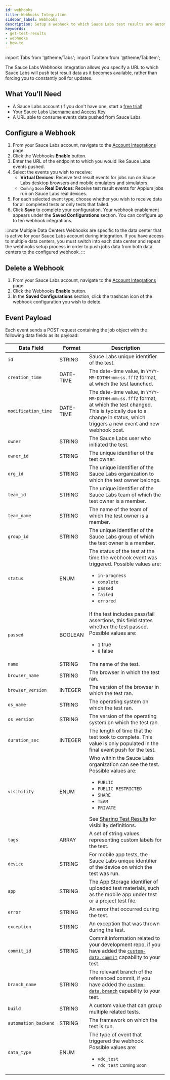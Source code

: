 ```yaml
---
id: webhooks
title: Webhooks Integration
sidebar_label: Webhooks
description: Setup a webhook to which Sauce Labs test results are automatically pushed.
keywords:
- get-test-results
- webhooks
- how-to
---
```


import Tabs from '@theme/Tabs';
import TabItem from '@theme/TabItem';

The Sauce Labs Webhooks integration allows you specify a URL to which Sauce Labs will push test result data as it becomes available, rather than forcing you to constantly poll for updates.

## What You'll Need

* A Sauce Labs account (if you don't have one, start a [free trial](https://saucelabs.com/sign-up))
* Your Sauce Labs [Username and Access Key](https://app.saucelabs.com/user-settings)
* A URL able to consume events data pushed from Sauce Labs


## Configure a Webhook

1. From your Sauce Labs account, navigate to the [Account Integrations](https://app.saucelabs.com/integrations) page.
1. Click the Webhooks **Enable** button.
1. Enter the URL of the endpoint to which you would like Sauce Labs events pushed.
1. Select the events you wish to receive:
    * **Virtual Devices**: Receive test result events for jobs run on Sauce Labs desktop browsers and mobile emulators and simulators.
    * <small><span className="sauceDBlue">Coming Soon</span></small> <b>Real Devices</b>: Receive test result events for Appium jobs run on Sauce Labs real devices.
1. For each selected event type, choose whether you wish to receive data for all completed tests or only tests that failed.
1. Click **Save** to complete your configuration. Your webhook enablement appears under the **Saved Configurations** section. You can configure up to ten webhook integrations.

:::note Multiple Data Centers
Webhooks are specific to the data center that is active for your Sauce Labs account during integration. If you have access to multiple data centers, you must switch into each data center and repeat the webhooks setup process in order to push jobs data from both data centers to the configured webhook.
:::

## Delete a Webhook

1. From your Sauce Labs account, navigate to the [Account Integrations](https://app.saucelabs.com/integrations) page.
1. Click the Webhooks **Enable** button.
1. In the **Saved Configurations** section, click the trashcan icon of the webhook configuration you wish to delete.



## Event Payload

Each event sends a POST request containing the job object with the following data fields as its payload:

|Data Field|Format|Description|
|---|---|---|
|`id` | STRING | Sauce Labs unique identifier of the test.|
|`creation_time` | DATE-TIME | The date-time value, in `YYYY-MM-DDTHH:mm:ss.fffZ` format, at which the test launched.|
|`modification_time` | DATE-TIME | The date-time value, in `YYYY-MM-DDTHH:mm:ss.fffZ` format, at which the test changed. This is typically due to a change in status, which triggers a new event and new webhook post.|
|`owner` | STRING | The Sauce Labs user who initiated the test.|
|`owner_id` | STRING | The unique identifier of the test owner.|
|`org_id` | STRING | The unique identifier of the Sauce Labs organization to which the test owner belongs.|
|`team_id` | STRING | The unique identifier of the Sauce Labs team of which the test owner is a member.|
|`team_name` | STRING | The name of the team of which the test owner is a member.|
|`group_id` | STRING | The unique identifier of the Sauce Labs group of which the test owner is a member.|
|`status` | ENUM | The status of the test at the time the webhook event was triggered. Possible values are:<br/><ul><li>`in-progress`</li><li>`complete`</li><li>`passed`</li><li>`failed`</li><li>`errored`</li></ul>|
|`passed` | BOOLEAN | If the test includes pass/fail assertions, this field states whether the test passed. Possible values are:<br/><ul><li>`1` true</li><li>`0` false</li></ul>|
|`name` | STRING | The name of the test.|
|`browser_name` | STRING | The browser in which the test ran.|
|`browser_version` | INTEGER | The version of the browser in which the test ran.|
|`os_name` | STRING | The operating system on which the test ran.|
|`os_version` | STRING | The version of the operating system on which the test ran.|
|`duration_sec`| INTEGER | The length of time that the test took to complete. This value is only populated in the final event push for the test.|
|`visibility`| ENUM | Who within the Sauce Labs organization can see the test. Possible values are:<br/><ul><li>`PUBLIC`</li><li>`PUBLIC RESTRICTED`</li><li>`SHARE`</li><li>`TEAM`</li><li>`PRIVATE`</li></ul>See [Sharing Test Results](/test-results/sharing-test-results/) for visibility definitions.|
|`tags`| ARRAY | A set of string values representing custom labels for the test.|
|`device` | STRING | For mobile app tests, the Sauce Labs unique identifier of the device on which the test was run. |
|`app` | STRING | The App Storage identifier of uploaded test materials, such as the mobile app under test or a project test file.|
|`error`| STRING | An error that occurred during the test.|
|`exception`| STRING | An exception that was thrown during the test.|
|`commit_id` | STRING | Commit information related to your development repo, if you have added the [`custom-data.commit`](/dev/test-configuration-options/#custom-data) capability to your test. |
|`branch_name` | STRING | The relevant branch of the referenced commit, if you have added the [`custom-data.branch`](/dev/test-configuration-options/#custom-data) capability to your test. |
|`build` | STRING | A custom value that can group multiple related tests.|
|`automation_backend` | STRING | The framework on which the test is run.|
|`data_type` | ENUM | The type of event that triggered the webhook. Possible values are: <br/><ul><li>`vdc_test`</li><li>`rdc_test` <small><span className="sauceDBlue">Coming Soon</span></small></li></ul>|
